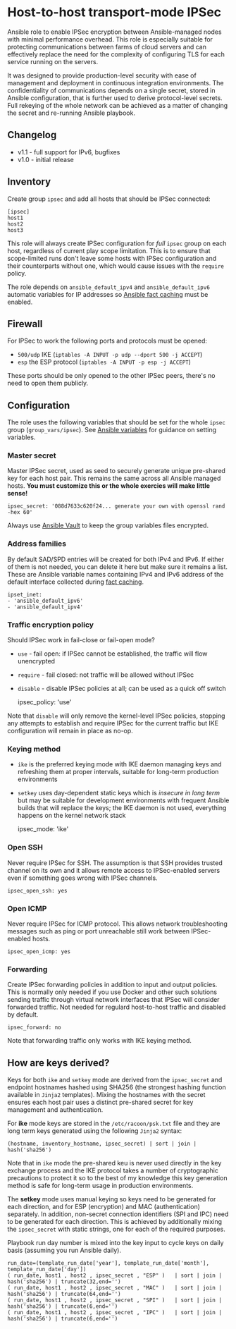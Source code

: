 # Host-to-host transport-mode IPSec

Ansible role to enable IPSec encryption between Ansible-managed nodes with minimal performance
overhead. This role is especially suitable for protecting communications between farms of
cloud servers and can effectively replace the need for the complexity of configuring TLS for
each service running on the servers.

It was designed to provide production-level security with ease of management and deployment in
continuous integration environments. The confidentiality of communications depends on a single secret,
stored in Ansible configuration, that is further used to derive protocol-level secrets. Full rekeying
of the whole network can be  achieved as a matter of changing the secret and re-running Ansible playbook.

## Changelog
* v1.1 - full support for IPv6, bugfixes
* v1.0 - initial release

## Inventory

Create group `ipsec` and add all hosts that should be IPSec connected:

    [ipsec]
    host1
    host2
    host3

This role will always create IPSec configuration for *full* `ipsec` group on each host, regardless
of current play scope limitation. This is to ensure that scope-limited runs don't leave some
hosts with IPSec configuration and their counterparts without one, which would cause issues
with the `require` policy.

The role depends on `ansible_default_ipv4` and `ansible_default_ipv6` automatic variables for IP addresses so
[Ansible fact caching](https://docs.ansible.com/ansible/latest/user_guide/playbooks_variables.html#fact-caching)
must be enabled.

## Firewall

For IPSec to work the following ports and protocols must be opened:

* `500/udp` IKE (`iptables -A INPUT -p udp --dport 500 -j ACCEPT`)
* `esp` the ESP protocol (`iptables -A INPUT -p esp -j ACCEPT`)

These ports should be only opened to the other IPSec peers, there's no need to open them
publicly.

## Configuration

The role uses the following variables that should be set for the whole `ipsec` group (`group_vars/ipsec`).
See [Ansible variables](https://docs.ansible.com/ansible/latest/user_guide/playbooks_variables.html#variable-examples)
for guidance on setting variables.

### Master secret

Master IPSec secret, used as seed to securely generate unique pre-shared key for each host pair.
This remains the same across all Ansible managed hosts. **You must customize this or the whole exercies 
will make little sense!**

    ipsec_secret: '088d7633c620f24... generate your own with openssl rand -hex 60'
    
Always use [Ansible Vault](https://docs.ansible.com/ansible/latest/cli/ansible-vault.html) to keep the group
variables files encrypted.

### Address families
By default SAD/SPD entries will be created for both IPv4 and IPv6. If either of them is not needed, you can delete
it here but make sure it remains a list. These are Ansible variable names containing IPv4 and IPv6 address
of the default interface collected during [fact caching](https://docs.ansible.com/ansible/latest/user_guide/playbooks_variables.html#fact-caching). 

    ipset_inet:
    - 'ansible_default_ipv6'
    - 'ansible_default_ipv4'

### Traffic encryption policy 
Should IPSec work in fail-close or fail-open mode? 
* `use` - fail open: if IPSec cannot be established, the traffic will flow unencrypted
* `require` - fail closed: not traffic will be allowed without IPSec
* `disable` - disable IPSec policies at all; can be used as a quick off switch

    ipsec_policy: 'use'
    
Note that `disable` will only remove the kernel-level IPSec policies, stopping any attempts to establish
and require IPSec for the current traffic but IKE configuration will remain in place as no-op.

### Keying method
* `ike` is the preferred keying mode with IKE daemon managing keys and refreshing them at proper
   intervals, suitable for long-term production environments
* `setkey` uses day-dependent static keys which is *insecure in long term* but may be suitable for
  development environments with frequent Ansible builds that will replace the keys; the IKE daemon
  is not used, everything happens on the kernel network stack

    ipsec_mode: 'ike'

### Open SSH
Never require IPSec for SSH. The assumption is that SSH provides trusted channel on its own and 
it allows remote access to IPSec-enabled servers even if something goes wrong with IPSec channels.
        
    ipsec_open_ssh: yes

### Open ICMP
Never require IPSec for ICMP protocol. This allows network troubleshooting messages such as ping
or port unreachable still work between IPSec-enabled hosts.

    ipsec_open_icmp: yes

### Forwarding
Create IPSec forwarding policies in addition to input and output policies. This is normally only
needed if you use Docker and other such solutions sending traffic through virtual network interfaces
that IPSec will consider forwarded traffic. Not needed for regulard host-to-host traffic and 
disabled by default.

    ipsec_forward: no
    
Note that forwarding traffic only works with IKE keying method.

## How are keys derived?

Keys for both `ike` and `setkey` mode are derived from the `ipsec_secret` and endpoint hostnames hashed
using SHA256 (the strongest hashing function available in `Jinja2` templates). Mixing the hostnames with
the secret ensures each host pair uses a distinct pre-shared secret for key management and authentication.

For **ike** mode keys are stored in the `/etc/racoon/psk.txt` file and they are long term keys generated
using the following `Jinja2` syntax:

```
(hostname, inventory_hostname, ipsec_secret) | sort | join | hash('sha256')
```
Note that in `ike` mode the pre-shared keu is never used directly in the key exchange process and the IKE protocol
takes a number of cryptographic precautions to protect it so to the best of my knowledge this key generation
method is safe for long-term usage in production environments. 

The **setkey** mode uses manual keying so keys need to be generated for each direction, and for
ESP (encryption) and MAC (authentication) separately. In addition, non-secret connection identifiers
(SPI and IPC) need to be generated for each direction. This is achieved by additionally mixing the 
`ipsec_secret` with static strings, one for each of the required purposes.

Playbook run day number is mixed  into the key input to cycle keys on daily basis (assuming you run
Ansible daily).

```
run_date=(template_run_date['year'], template_run_date['month'], template_run_date['day'])
( run_date, host1 , host2 , ipsec_secret , "ESP" )   | sort | join | hash('sha256') | truncate(32,end='')
( run_date, host1 , host2 , ipsec_secret , "MAC" )   | sort | join | hash('sha256') | truncate(64,end='')
( run_date, host1 , host2 , ipsec_secret , "SPI" )   | sort | join | hash('sha256') | truncate(6,end='')
( run_date, host1 , host2 , ipsec_secret , "IPC" )   | sort | join | hash('sha256') | truncate(6,end='')
```
